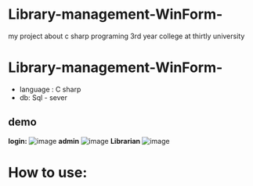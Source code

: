 # Library-management-WinForm-
my project about c sharp programing 3rd year college at thirtly university
# Library-management-WinForm-

- language : C sharp
- db: Sql - sever
## demo
**login:**
![image](https://user-images.githubusercontent.com/63441861/101603528-4bd5a300-3a32-11eb-8e08-f1b588f92304.png)
**admin**
![image](https://user-images.githubusercontent.com/63441861/101603593-627bfa00-3a32-11eb-829e-bc355aaae6e8.png)
**Librarian**
![image](https://user-images.githubusercontent.com/63441861/101603656-7c1d4180-3a32-11eb-876a-c99dcc69b100.png)
# How to use:
